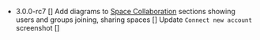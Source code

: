 
* 3.0.0-rc7
[] Add diagrams to [Space Collaboration]() sections showing users and groups joining, sharing spaces
[] Update `Connect new account` screenshot
[] 